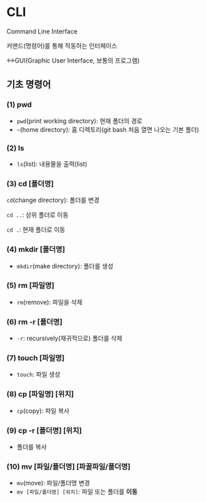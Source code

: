 # CLI

Command Line Interface

커맨드(명령어)를 통해 작동하는 인터페이스

<->GUI(Graphic User Interface, 보통의 프로그램)



## 기초 명령어

### (1) pwd

* `pwd`(print working directory): 현재 폴더의 경로
* `~`(home directory): 홈 디렉토리(git bash 처음 열면 나오는 기본 폴더)



### (2) ls

* `ls`(list): 내용물을 출력(list)



### (3) cd [폴더명]

`cd`(change directory): 폴더를 변경

`cd ..`: 상위 폴더로 이동

`cd .`: 현재 폴더로 이동



### (4) mkdir [폴더명]

* `mkdir`(make directory): 폴더를 생성



### (5) rm [파일명]

* `rm`(remove): 파일을 삭제



### (6) rm -r [폴더명]

* `-r`: recursively(재귀적으로) 폴더를 삭제



### (7) touch [파일명]

* `touch`: 파일 생성



### (8) cp [파일명] [위치]

* `cp`(copy): 파일 복사



### (9) cp -r [폴더명] [위치]

* 폴더를 복사



### (10) mv [파일/폴더명] [파꿀파일/폴더명]

* `mv`(move): 파일/폴더명 변경
* `mv [파일/폴더명] [위치]`: 파일 또는 폴더를 **이동**
